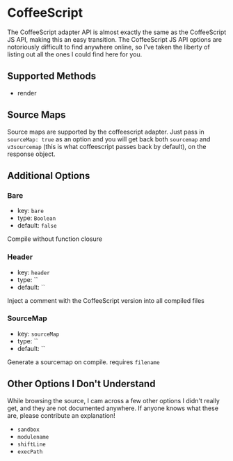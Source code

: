 # CoffeeScript
The CoffeeScript adapter API is almost exactly the same as the CoffeeScript JS API, making this an easy transition. The CoffeeScript JS API options are notoriously difficult to find anywhere online, so I've taken the liberty of listing out all the ones I could find here for you.

## Supported Methods
 - render

## Source Maps

Source maps are supported by the coffeescript adapter. Just pass in `sourceMap: true` as an option and you will get back both `sourcemap` and `v3sourcemap` (this is what coffeescript passes back by default), on the response object.

## Additional Options
### Bare
 - key: `bare`
 - type: `Boolean`
 - default: `false`

Compile without function closure

### Header
 - key: `header`
 - type: ``
 - default: ``

Inject a comment with the CoffeeScript version into all compiled files

### SourceMap
 - key: `sourceMap`
 - type: ``
 - default: ``

Generate a sourcemap on compile. requires `filename`

## Other Options I Don't Understand
While browsing the source, I cam across a few other options I didn't really get, and they are not documented anywhere. If anyone knows what these are, please contribute an explanation!

- `sandbox`
- `modulename`
- `shiftLine`
- `execPath`

